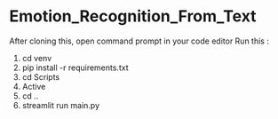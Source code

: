 # Emotion_Recognition_From_Text
After cloning this, open command prompt in your code editor
Run this :

1. cd venv
2. pip install -r requirements.txt
3. cd Scripts
4. Active
5. cd ..
6. streamlit run main.py